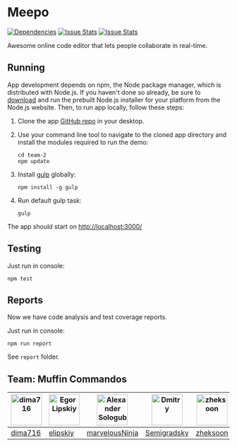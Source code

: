 # Meepo

[![Dependencies](https://david-dm.org/yandex-shri-minsk-2014/team-2.png)](https://david-dm.org/yandex-shri-minsk-2014/team-2)
[![Issue Stats](http://issuestats.com/github/yandex-shri-minsk-2014/team-2/badge/pr)](http://issuestats.com/github/yandex-shri-minsk-2014/team-2)
[![Issue Stats](http://issuestats.com/github/yandex-shri-minsk-2014/team-2/badge/issue)](http://issuestats.com/github/yandex-shri-minsk-2014/team-2)


Awesome online code editor that lets people collaborate in real-time.

## Running

App development depends on npm, the Node package manager, which is distributed with Node.js. If you haven't done so already, be sure to [download](http://nodejs.org/download/) and run the prebuilt Node.js installer for your platform from the Node.js website. Then, to run app locally, follow these steps:

1. Clone the app [GitHub repo](https://github.com/yandex-shri-minsk-2014/team-2) in your desktop.
2. Use your command line tool to navigate to the cloned app directory and install the modules required to run the demo:

   ```
   cd team-2
   npm update
   ```

3. Install [gulp](http://gulpjs.com/) globally:

   ```
   npm install -g gulp
   ```

4. Run default gulp task:

   ```
   gulp
   ```

The app should start on [http://localhost:3000/](http://localhost:3000/)


## Testing

Just run in console:
   ```
   npm test
   ```


## Reports

Now we have code analysis and test coverage reports.

Just run in console:
   ```
   npm run report
   ```
 See `report` folder.


## Team: Muffin Commandos

| <img alt="dima716" src="https://avatars2.githubusercontent.com/u/8137279" width="70"> | <img alt="Egor Lipskiy" src="https://avatars1.githubusercontent.com/u/2931416?s=70" width="70"> | <img alt="Alexander Sologub" src="https://avatars0.githubusercontent.com/u/902788" width="70"> | <img alt="Dmitry" src="https://avatars1.githubusercontent.com/u/1198848?s=70" width="70"> | <img alt="zheksoon" src="https://avatars0.githubusercontent.com/u/8950238" width="70"> |
|---|---|---|---|---|
| [dima716](https://github.com/dima716) | [elipskiy](https://github.com/elipskiy) | [marvelousNinja](https://github.com/marvelousNinja) | [Semigradsky](https://github.com/Semigradsky) | [zheksoon](https://github.com/zheksoon) |
